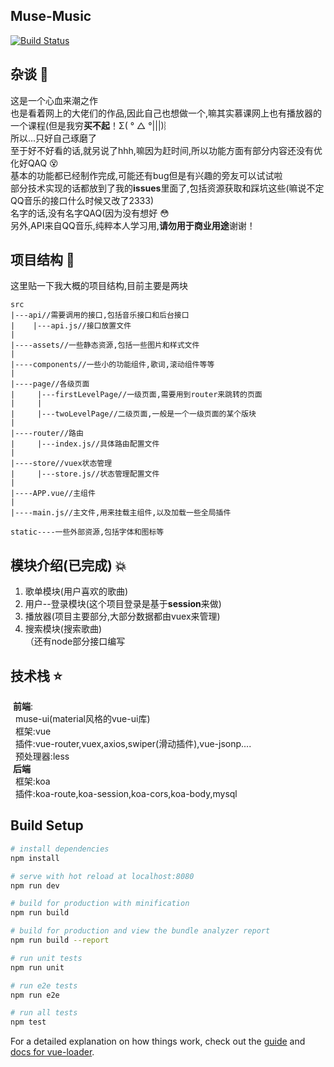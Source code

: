 ## Muse-Music
[![Build Status](https://travis-ci.org/OctupleSakura/Muse-Music.svg?branch=master)](https://travis-ci.org/OctupleSakura/Muse-Music)
## 杂谈 :musical_note:
   这是一个心血来潮之作  
   也是看着网上的大佬们的作品,因此自己也想做一个,嘛其实慕课网上也有播放器的一个课程(但是我穷**买不起**！Σ( ° △ °|||)︴  
   所以...只好自己琢磨了  
   至于好不好看的话,就另说了hhh,嘛因为赶时间,所以功能方面有部分内容还没有优化好QAQ :dizzy_face:  
   基本的功能都已经制作完成,可能还有bug但是有兴趣的旁友可以试试啦  
   部分技术实现的话都放到了我的**issues**里面了,包括资源获取和踩坑这些(嘛说不定QQ音乐的接口什么时候又改了2333)  
   名字的话,没有名字QAQ(因为没有想好 :flushed:  
   另外,API来自QQ音乐,纯粹本人学习用,**请勿用于商业用途**谢谢！  
## 项目结构 :open_file_folder:
   这里贴一下我大概的项目结构,目前主要是两块
   ```
   src
   |---api//需要调用的接口,包括音乐接口和后台接口
   |    |---api.js//接口放置文件
   |
   |----assets//一些静态资源,包括一些图片和样式文件
   |
   |----components//一些小的功能组件,歌词,滚动组件等等
   |
   |----page//各级页面
   |     |---firstLevelPage//一级页面,需要用到router来跳转的页面
   |     |
   |     |---twoLevelPage//二级页面,一般是一个一级页面的某个版块
   |
   |----router//路由
   |     |---index.js//具体路由配置文件
   |
   |----store//vuex状态管理
   |     |---store.js//状态管理配置文件
   |
   |----APP.vue//主组件
   |
   |----main.js//主文件,用来挂载主组件,以及加载一些全局插件
   
   static----一些外部资源,包括字体和图标等
   ```
## 模块介绍(已完成) :boom:
   1. 歌单模块(用户喜欢的歌曲)  
   2. 用户--登录模块(这个项目登录是基于**session**来做)  
   3. 播放器(项目主要部分,大部分数据都由vuex来管理)  
   4. 搜索模块(搜索歌曲)  
   （还有node部分接口编写
## 技术栈 :star:
   &#160;**前端**:    
   &#160;&#160;muse-ui(material风格的vue-ui库)  
   &#160;&#160;框架:vue  
   &#160;&#160;插件:vue-router,vuex,axios,swiper(滑动插件),vue-jsonp....  
   &#160;&#160;预处理器:less  
   &#160;**后端**   
   &#160;&#160;框架:koa  
   &#160;&#160;插件:koa-route,koa-session,koa-cors,koa-body,mysql  
## Build Setup

``` bash
# install dependencies
npm install

# serve with hot reload at localhost:8080
npm run dev

# build for production with minification
npm run build

# build for production and view the bundle analyzer report
npm run build --report

# run unit tests
npm run unit

# run e2e tests
npm run e2e

# run all tests
npm test
```

For a detailed explanation on how things work, check out the [guide](http://vuejs-templates.github.io/webpack/) and [docs for vue-loader](http://vuejs.github.io/vue-loader).

